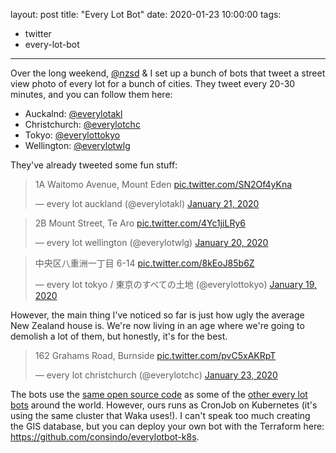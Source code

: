 layout: post
title: "Every Lot Bot"
date: 2020-01-23 10:00:00
tags:
- twitter
- every-lot-bot

---

Over the long weekend, [@nzsd](https://twitter.com/nzsd) & I set up a bunch of bots that tweet a street view photo of every lot for a bunch of cities. They tweet every 20-30 minutes, and you can follow them here:

- Auckalnd: [@everylotakl](https://twitter.com/everylotakl)
- Christchurch: [@everylotchc](https://twitter.com/everylotchc)
- Tokyo: [@everylottokyo](https://twitter.com/everylottokyo)
- Wellington: [@everylotwlg](https://twitter.com/everylotwlg)

They've already tweeted some fun stuff:

<blockquote class="twitter-tweet"><p lang="en" dir="ltr">1A Waitomo Avenue, Mount Eden <a href="https://t.co/SN2Of4yKna">pic.twitter.com/SN2Of4yKna</a></p>&mdash; every lot auckland (@everylotakl) <a href="https://twitter.com/everylotakl/status/1219479779746824193?ref_src=twsrc%5Etfw">January 21, 2020</a></blockquote>

<blockquote class="twitter-tweet"><p lang="en" dir="ltr">2B Mount Street, Te Aro <a href="https://t.co/4Yc1jiLRy6">pic.twitter.com/4Yc1jiLRy6</a></p>&mdash; every lot wellington (@everylotwlg) <a href="https://twitter.com/everylotwlg/status/1219130230993911808?ref_src=twsrc%5Etfw">January 20, 2020</a></blockquote>

<blockquote class="twitter-tweet"><p lang="zh" dir="ltr">中央区八重洲一丁目 6-14 <a href="https://t.co/8kEoJ85b6Z">pic.twitter.com/8kEoJ85b6Z</a></p>&mdash; every lot tokyo / 東京のすべての土地 (@everylottokyo) <a href="https://twitter.com/everylottokyo/status/1218835538540498944?ref_src=twsrc%5Etfw">January 19, 2020</a></blockquote>

However, the main thing I've noticed so far is just how ugly the average New Zealand house is. We're now living in an age where we're going to demolish a lot of them, but honestly, it's for the best.

<blockquote class="twitter-tweet"><p lang="en" dir="ltr">162 Grahams Road, Burnside <a href="https://t.co/pvC5xAKRpT">pic.twitter.com/pvC5xAKRpT</a></p>&mdash; every lot christchurch (@everylotchc) <a href="https://twitter.com/everylotchc/status/1220232739774844928?ref_src=twsrc%5Etfw">January 23, 2020</a></blockquote>

The bots use the [same open source code](https://github.com/fitnr/everylotbot) as some of the [other every lot bots](https://twitter.com/fitnr/lists/every-lot) around the world. However, ours runs as CronJob on Kubernetes (it's using the same cluster that Waka uses!). I can't speak too much creating the GIS database, but you can deploy your own bot with the Terraform here: <https://github.com/consindo/everylotbot-k8s>.

<script async src="https://platform.twitter.com/widgets.js" charset="utf-8"></script>
